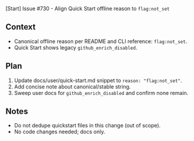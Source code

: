 [Start] Issue #730 - Align Quick Start offline reason to `flag:not_set`

## Context

- Canonical offline reason per README and CLI reference: `flag:not_set`.
- Quick Start shows legacy `github_enrich_disabled`.

## Plan

1. Update docs/user/quick-start.md snippet to `reason: "flag:not_set"`.
2. Add concise note about canonical/stable string.
3. Sweep user docs for `github_enrich_disabled` and confirm none remain.

## Notes

- Do not dedupe quickstart files in this change (out of scope).
- No code changes needed; docs only.
